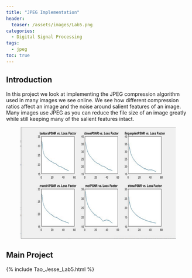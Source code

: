 ```yaml
---
title: "JPEG Implementation"
header:
  teaser: /assets/images/Lab5.png
categories:
  - Digital Signal Processing
tags:
  - jpeg
toc: true
---
```


## Introduction
In this project we look at implementing the JPEG compression algorithm used in many images we see online. We see how different compression ratios affect an image and the noise around salient features of an image. Many images use JPEG as you can reduce the file size of an image greatly while still keeping many of the salient features intact. 

<figure>
	<a href="/assets/images/Lab5.png"><img src="/assets/images/Lab5.png"></a>
</figure>

## Main Project
{% include Tao_Jesse_Lab5.html %}

